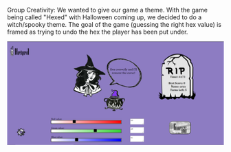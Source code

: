 Group Creativity:
We wanted to give our game a theme. With the game being called "Hexed" with Halloween coming up, we decided to do a witch/spooky theme. The goal of the game (guessing the right hex value) is framed as trying to undo the hex the player has been put under. 

![alt-text](https://raw.githubusercontent.com/aaselvam/Hexed/main/hexed.png)

